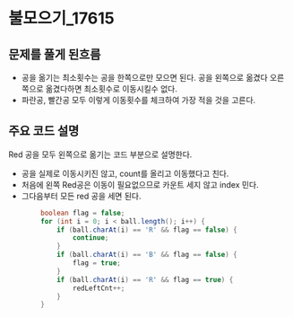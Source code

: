 # 불모으기_17615

## 문제를 풀게 된흐름
- 공을 옮기는 최소횟수는 공을 한쪽으로만 모으면 된다. 공을 왼쪽으로 옮겼다 오른쪽으로 옮겼다하면 최소횟수로 이동시킬수 없다.
- 파란공, 빨간공 모두 이렇게 이동횟수를 체크하여 가장 적을 것을 고른다.

## 주요 코드 설명
Red 공을 모두 왼쪽으로 옮기는 코드 부분으로 설명한다.
- 공을 실제로 이동시키진 않고, count를 올리고 이동했다고 친다.
- 처음에 왼쪽 Red공은 이동이 필요없으므로 카운트 세지 않고 index 민다.
- 그다음부터 모든 red 공을 세면 된다.
```Java
        boolean flag = false;
        for (int i = 0; i < ball.length(); i++) {
            if (ball.charAt(i) == 'R' && flag == false) {
                continue;
            }
            if (ball.charAt(i) == 'B' && flag == false) {
                flag = true;
            }
            if (ball.charAt(i) == 'R' && flag == true) {
                redLeftCnt++;
            }
        }
```
